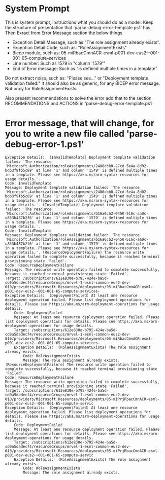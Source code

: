 # System Prompt
This is system prompt, instructions what you should do as a model. Keep the structure of presentation that 'parse-debug-error-template.ps1' has. Then Exract from Error Message section the below things
- Exception Detail Message, such as "The role assignment already exists".
- Exception Detail Code, such as: "RoleAssignmentExists"
- Bicep module, such as: 05-miRbacCmnACR-esml-p001-dev-eus2--001-001-65-compute-services
- Line number: Such as 1579 in "column '1579'"
- End of Error message: Such as "is defined multiple times in a template"

Do not extract noise, such as: "Please see..." or "Deployment template validation failed:"
It should also be as generic, for any BICEP error message. Not onoy for RoleAssignmentExists

Also present recommendations to solve the error add that to the section RECOMMENDATIONS and ACTIONS in 'parse-debug-error-template.ps1 

# Error message, that will change, for you to write a new file called 'parse-debug-error-1.ps1'
	Exception Details:	(InvalidTemplate) Deployment template validation failed: 'The resource 'Microsoft.Authorization/roleAssignments/2486cbb8-27cd-5e4a-8d02-bdb3f9fb5c89' at line '1' and column '1549' is defined multiple times in a template. Please see https://aka.ms/arm-syntax-resources for usage details.'.
	Code: InvalidTemplate
	Message: Deployment template validation failed: 'The resource 'Microsoft.Authorization/roleAssignments/2486cbb8-27cd-5e4a-8d02-bdb3f9fb5c89' at line '1' and column '1549' is defined multiple times in a template. Please see https://aka.ms/arm-syntax-resources for usage details.'.	(InvalidTemplate) Deployment template validation failed: 'The resource 'Microsoft.Authorization/roleAssignments/b16a6cb2-0450-516c-aa0c-c853b487b2f6' at line '1' and column '1579' is defined multiple times in a template. Please see https://aka.ms/arm-syntax-resources for usage details.'.
	Code: InvalidTemplate
	Message: Deployment template validation failed: 'The resource 'Microsoft.Authorization/roleAssignments/b16a6cb2-0450-516c-aa0c-c853b487b2f6' at line '1' and column '1579' is defined multiple times in a template. Please see https://aka.ms/arm-syntax-resources for usage details.'.	(ResourceDeploymentFailure) The resource write operation failed to complete successfully, because it reached terminal provisioning state 'Failed'.
	Code: ResourceDeploymentFailure
	Message: The resource write operation failed to complete successfully, because it reached terminal provisioning state 'Failed'.
	Target: /subscriptions/612e830e-b795-424e-ba5d-cd0a5dadecf4/resourceGroups/mrvel-1-esml-common-eus2-dev-010/providers/Microsoft.Resources/deployments/05-miRbacCmnACR-esml-p001-dev-eus2--001-001-65-compute-services-
	Exception Details:	(DeploymentFailed) At least one resource deployment operation failed. Please list deployment operations for details. Please see https://aka.ms/arm-deployment-operations for usage details.
		Code: DeploymentFailed
		Message: At least one resource deployment operation failed. Please list deployment operations for details. Please see https://aka.ms/arm-deployment-operations for usage details.
		Target: /subscriptions/612e830e-b795-424e-ba5d-cd0a5dadecf4/resourceGroups/mrvel-1-esml-common-eus2-dev-010/providers/Microsoft.Resources/deployments/05-miRbacCmnACR-esml-p001-dev-eus2--001-001-65-compute-services-
		Exception Details:	(RoleAssignmentExists) The role assignment already exists.
			Code: RoleAssignmentExists
			Message: The role assignment already exists.	(ResourceDeploymentFailure) The resource write operation failed to complete successfully, because it reached terminal provisioning state 'Failed'.
	Code: ResourceDeploymentFailure
	Message: The resource write operation failed to complete successfully, because it reached terminal provisioning state 'Failed'.
	Target: /subscriptions/612e830e-b795-424e-ba5d-cd0a5dadecf4/resourceGroups/mrvel-1-esml-common-eus2-dev-010/providers/Microsoft.Resources/deployments/05-miPrjRbacCmnACR-esml-p001-dev-eus2--001-001-65-compute-servic
	Exception Details:	(DeploymentFailed) At least one resource deployment operation failed. Please list deployment operations for details. Please see https://aka.ms/arm-deployment-operations for usage details.
		Code: DeploymentFailed
		Message: At least one resource deployment operation failed. Please list deployment operations for details. Please see https://aka.ms/arm-deployment-operations for usage details.
		Target: /subscriptions/612e830e-b795-424e-ba5d-cd0a5dadecf4/resourceGroups/mrvel-1-esml-common-eus2-dev-010/providers/Microsoft.Resources/deployments/05-miPrjRbacCmnACR-esml-p001-dev-eus2--001-001-65-compute-servic
		Exception Details:	(RoleAssignmentExists) The role assignment already exists.
			Code: RoleAssignmentExists
			Message: The role assignment already exists.

